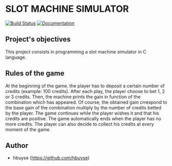 SLOT MACHINE SIMULATOR
======================

[![Build Status](https://travis-ci.org/hbuyse/slot_machine.svg?branch=master)](https://travis-ci.org/hbuyse/slot_machine)
[![Documentation](https://codedocs.xyz/hbuyse/slot_machine.svg)](https://codedocs.xyz/hbuyse/slot_machine/)

Project's objectives
--------------------
This project consists in programming a slot machine simulator in C language.


Rules of the game
-----------------
At the beginning of the game, the player has to deposit a certain number of credits (example: 100 credits).
After each play, the player choose to bet 1, 2 or 3 credits.
Then, the machine prints the gain in function of the combination which has appeared.
Of course, the obtained gain crrespond to the base gain of the combination multiply by the number of credits betted by 
the player.
The game continues while the player wishes it and that his credits are positive.
The game automatically ends when the player has no more credits.
The player can also decide to collect his credits at every moment of the game.



Author
------

* hbuyse (https://github.com/hbuyse)